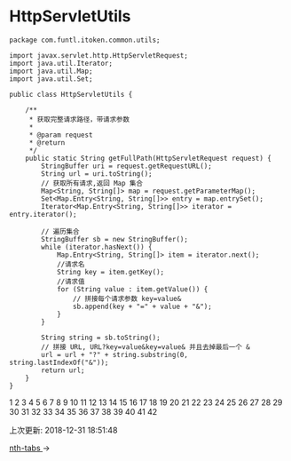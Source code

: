 # HttpServletUtils

```text
package com.funtl.itoken.common.utils;

import javax.servlet.http.HttpServletRequest;
import java.util.Iterator;
import java.util.Map;
import java.util.Set;

public class HttpServletUtils {

    /**
     * 获取完整请求路径，带请求参数
     *
     * @param request
     * @return
     */
    public static String getFullPath(HttpServletRequest request) {
        StringBuffer uri = request.getRequestURL();
        String url = uri.toString();
        // 获取所有请求,返回 Map 集合
        Map<String, String[]> map = request.getParameterMap();
        Set<Map.Entry<String, String[]>> entry = map.entrySet();
        Iterator<Map.Entry<String, String[]>> iterator = entry.iterator();

        // 遍历集合
        StringBuffer sb = new StringBuffer();
        while (iterator.hasNext()) {
            Map.Entry<String, String[]> item = iterator.next();
            //请求名
            String key = item.getKey();
            //请求值
            for (String value : item.getValue()) {
                // 拼接每个请求参数 key=value&
                sb.append(key + "=" + value + "&");
            }
        }

        String string = sb.toString();
        // 拼接 URL, URL?key=value&key=value& 并且去掉最后一个 &
        url = url + "?" + string.substring(0, string.lastIndexOf("&"));
        return url;
    }
}
```

1
2
3
4
5
6
7
8
9
10
11
12
13
14
15
16
17
18
19
20
21
22
23
24
25
26
27
28
29
30
31
32
33
34
35
36
37
38
39
40
41
42

上次更新: 2018-12-31 18:51:48

[nth-tabs ](https://funtl.com/zh/supplement2/nth-tabs.html)→